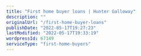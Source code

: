 ```yaml
---
title: "First home buyer loans | Hunter Galloway"
description: ""
originalUrl: "/first-home-buyer-loans"
publishDate: "2022-05-17T19:27:23"
lastModified: "2022-05-17T19:33:19"
wordpressId: 67149
serviceType: "first-home-buyers"
---
```


<!-- Content needs to be added from WordPress -->
